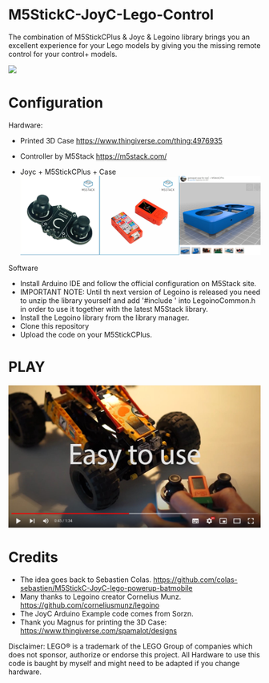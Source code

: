 # M5StickC-JoyC-Lego-Control
The combination of M5StickCPlus & Joyc & Legoino library brings you an excellent experience for your Lego models by giving you the missing remote control for your control+ models.

![](Media/DSC06965.JPG)
# Configuration
Hardware:

* Printed 3D Case https://www.thingiverse.com/thing:4976935
* Controller by M5Stack https://m5stack.com/

* Joyc + M5StickCPlus + Case ![](Media/collage.jpg)

Software

* Install Arduino IDE and follow the official configuration on M5Stack site.
* IMPORTANT NOTE: Until th next version of Legoino is released you need to unzip the library yourself and add '#include <string>' into LegoinoCommon.h in order to use it together with the latest M5Stack library.
* Install the Legoino library from the library manager.
* Clone this repository
* Upload the code on your M5StickCPlus.

# PLAY

[![Self made controller for your LEGO Control+ Models](Media/youtube_rc..jpg)](https://youtu.be/OuWGxWvFoXs)


# Credits
* The idea goes back to Sebastien Colas. https://github.com/colas-sebastien/M5StickC-JoyC-lego-powerup-batmobile
* Many thanks to Legoino creator Cornelius Munz. https://github.com/corneliusmunz/legoino
* The JoyC Arduino Example code comes from Sorzn.
* Thank you Magnus for printing the 3D Case: https://www.thingiverse.com/spamalot/designs

Disclaimer: 
LEGO® is a trademark of the LEGO Group of companies which does not sponsor, authorize or endorse this project.
All Hardware to use this code is baught by myself and might need to be adapted if you change hardware.
